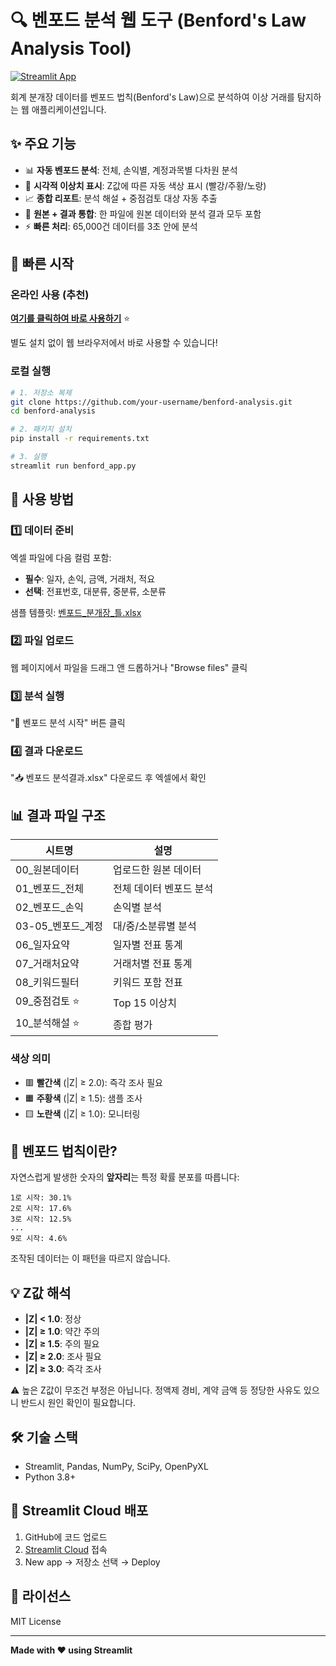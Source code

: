 # 🔍 벤포드 분석 웹 도구 (Benford's Law Analysis Tool)

[![Streamlit App](https://static.streamlit.io/badges/streamlit_badge_black_white.svg)](https://your-app-name.streamlit.app)

회계 분개장 데이터를 벤포드 법칙(Benford's Law)으로 분석하여 이상 거래를 탐지하는 웹 애플리케이션입니다.

## ✨ 주요 기능

- 📊 **자동 벤포드 분석**: 전체, 손익별, 계정과목별 다차원 분석
- 🎨 **시각적 이상치 표시**: Z값에 따른 자동 색상 표시 (빨강/주황/노랑)
- 📈 **종합 리포트**: 분석 해설 + 중점검토 대상 자동 추출
- 💾 **원본 + 결과 통합**: 한 파일에 원본 데이터와 분석 결과 모두 포함
- ⚡ **빠른 처리**: 65,000건 데이터를 3초 안에 분석

## 🚀 빠른 시작

### 온라인 사용 (추천)

**[여기를 클릭하여 바로 사용하기](https://your-app-name.streamlit.app)** ⭐

별도 설치 없이 웹 브라우저에서 바로 사용할 수 있습니다!

### 로컬 실행

```bash
# 1. 저장소 복제
git clone https://github.com/your-username/benford-analysis.git
cd benford-analysis

# 2. 패키지 설치
pip install -r requirements.txt

# 3. 실행
streamlit run benford_app.py
```

## 📖 사용 방법

### 1️⃣ 데이터 준비

엑셀 파일에 다음 컬럼 포함:
- **필수**: 일자, 손익, 금액, 거래처, 적요
- **선택**: 전표번호, 대분류, 중분류, 소분류

샘플 템플릿: [벤포드_분개장_틀.xlsx](벤포드_분개장_틀.xlsx)

### 2️⃣ 파일 업로드

웹 페이지에서 파일을 드래그 앤 드롭하거나 "Browse files" 클릭

### 3️⃣ 분석 실행

"🚀 벤포드 분석 시작" 버튼 클릭

### 4️⃣ 결과 다운로드

"📥 벤포드 분석결과.xlsx" 다운로드 후 엑셀에서 확인

## 📊 결과 파일 구조

| 시트명 | 설명 |
|--------|------|
| 00_원본데이터 | 업로드한 원본 데이터 |
| 01_벤포드_전체 | 전체 데이터 벤포드 분석 |
| 02_벤포드_손익 | 손익별 분석 |
| 03-05_벤포드_계정 | 대/중/소분류별 분석 |
| 06_일자요약 | 일자별 전표 통계 |
| 07_거래처요약 | 거래처별 전표 통계 |
| 08_키워드필터 | 키워드 포함 전표 |
| 09_중점검토 ⭐ | Top 15 이상치 |
| 10_분석해설 ⭐ | 종합 평가 |

### 색상 의미

- 🟥 **빨간색** (|Z| ≥ 2.0): 즉각 조사 필요
- 🟧 **주황색** (|Z| ≥ 1.5): 샘플 조사
- 🟨 **노란색** (|Z| ≥ 1.0): 모니터링

## 🎯 벤포드 법칙이란?

자연스럽게 발생한 숫자의 **앞자리**는 특정 확률 분포를 따릅니다:

```
1로 시작: 30.1%
2로 시작: 17.6%
3로 시작: 12.5%
...
9로 시작: 4.6%
```

조작된 데이터는 이 패턴을 따르지 않습니다.

## 💡 Z값 해석

- **|Z| < 1.0**: 정상
- **|Z| ≥ 1.0**: 약간 주의
- **|Z| ≥ 1.5**: 주의 필요
- **|Z| ≥ 2.0**: 조사 필요
- **|Z| ≥ 3.0**: 즉각 조사

⚠️ 높은 Z값이 무조건 부정은 아닙니다. 정액제 경비, 계약 금액 등 정당한 사유도 있으니 반드시 원인 확인이 필요합니다.

## 🛠️ 기술 스택

- Streamlit, Pandas, NumPy, SciPy, OpenPyXL
- Python 3.8+

## 🚀 Streamlit Cloud 배포

1. GitHub에 코드 업로드
2. [Streamlit Cloud](https://streamlit.io/cloud) 접속
3. New app → 저장소 선택 → Deploy

## 📝 라이선스

MIT License

---

**Made with ❤️ using Streamlit**
